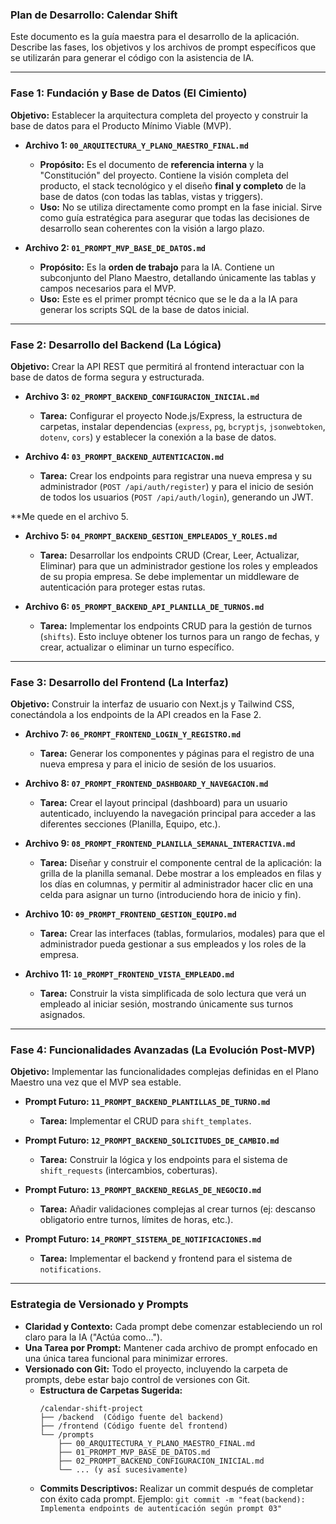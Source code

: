 ### **Plan de Desarrollo: Calendar Shift**

Este documento es la guía maestra para el desarrollo de la aplicación. Describe las fases, los objetivos y los archivos de prompt específicos que se utilizarán para generar el código con la asistencia de IA.

---

### **Fase 1: Fundación y Base de Datos (El Cimiento)**

**Objetivo:** Establecer la arquitectura completa del proyecto y construir la base de datos para el Producto Mínimo Viable (MVP).

*   **Archivo 1: `00_ARQUITECTURA_Y_PLANO_MAESTRO_FINAL.md`**
    *   **Propósito:** Es el documento de **referencia interna** y la "Constitución" del proyecto. Contiene la visión completa del producto, el stack tecnológico y el diseño **final y completo** de la base de datos (con todas las tablas, vistas y triggers).
    *   **Uso:** No se utiliza directamente como prompt en la fase inicial. Sirve como guía estratégica para asegurar que todas las decisiones de desarrollo sean coherentes con la visión a largo plazo.

*   **Archivo 2: `01_PROMPT_MVP_BASE_DE_DATOS.md`**
    *   **Propósito:** Es la **orden de trabajo** para la IA. Contiene un subconjunto del Plano Maestro, detallando únicamente las tablas y campos necesarios para el MVP.
    *   **Uso:** Este es el primer prompt técnico que se le da a la IA para generar los scripts SQL de la base de datos inicial.

---

### **Fase 2: Desarrollo del Backend (La Lógica)**

**Objetivo:** Crear la API REST que permitirá al frontend interactuar con la base de datos de forma segura y estructurada.

*   **Archivo 3: `02_PROMPT_BACKEND_CONFIGURACION_INICIAL.md`**
    *   **Tarea:** Configurar el proyecto Node.js/Express, la estructura de carpetas, instalar dependencias (`express`, `pg`, `bcryptjs`, `jsonwebtoken`, `dotenv`, `cors`) y establecer la conexión a la base de datos.

*   **Archivo 4: `03_PROMPT_BACKEND_AUTENTICACION.md`**
    *   **Tarea:** Crear los endpoints para registrar una nueva empresa y su administrador (`POST /api/auth/register`) y para el inicio de sesión de todos los usuarios (`POST /api/auth/login`), generando un JWT.

**Me quede en el archivo 5.
*   **Archivo 5: `04_PROMPT_BACKEND_GESTION_EMPLEADOS_Y_ROLES.md`**
    *   **Tarea:** Desarrollar los endpoints CRUD (Crear, Leer, Actualizar, Eliminar) para que un administrador gestione los roles y empleados de su propia empresa. Se debe implementar un middleware de autenticación para proteger estas rutas.

*   **Archivo 6: `05_PROMPT_BACKEND_API_PLANILLA_DE_TURNOS.md`**
    *   **Tarea:** Implementar los endpoints CRUD para la gestión de turnos (`shifts`). Esto incluye obtener los turnos para un rango de fechas, y crear, actualizar o eliminar un turno específico.

---

### **Fase 3: Desarrollo del Frontend (La Interfaz)**

**Objetivo:** Construir la interfaz de usuario con Next.js y Tailwind CSS, conectándola a los endpoints de la API creados en la Fase 2.

*   **Archivo 7: `06_PROMPT_FRONTEND_LOGIN_Y_REGISTRO.md`**
    *   **Tarea:** Generar los componentes y páginas para el registro de una nueva empresa y para el inicio de sesión de los usuarios.

*   **Archivo 8: `07_PROMPT_FRONTEND_DASHBOARD_Y_NAVEGACION.md`**
    *   **Tarea:** Crear el layout principal (dashboard) para un usuario autenticado, incluyendo la navegación principal para acceder a las diferentes secciones (Planilla, Equipo, etc.).

*   **Archivo 9: `08_PROMPT_FRONTEND_PLANILLA_SEMANAL_INTERACTIVA.md`**
    *   **Tarea:** Diseñar y construir el componente central de la aplicación: la grilla de la planilla semanal. Debe mostrar a los empleados en filas y los días en columnas, y permitir al administrador hacer clic en una celda para asignar un turno (introduciendo hora de inicio y fin).

*   **Archivo 10: `09_PROMPT_FRONTEND_GESTION_EQUIPO.md`**
    *   **Tarea:** Crear las interfaces (tablas, formularios, modales) para que el administrador pueda gestionar a sus empleados y los roles de la empresa.

*   **Archivo 11: `10_PROMPT_FRONTEND_VISTA_EMPLEADO.md`**
    *   **Tarea:** Construir la vista simplificada de solo lectura que verá un empleado al iniciar sesión, mostrando únicamente sus turnos asignados.

---

### **Fase 4: Funcionalidades Avanzadas (La Evolución Post-MVP)**

**Objetivo:** Implementar las funcionalidades complejas definidas en el Plano Maestro una vez que el MVP sea estable.

*   **Prompt Futuro: `11_PROMPT_BACKEND_PLANTILLAS_DE_TURNO.md`**
    *   **Tarea:** Implementar el CRUD para `shift_templates`.

*   **Prompt Futuro: `12_PROMPT_BACKEND_SOLICITUDES_DE_CAMBIO.md`**
    *   **Tarea:** Construir la lógica y los endpoints para el sistema de `shift_requests` (intercambios, coberturas).

*   **Prompt Futuro: `13_PROMPT_BACKEND_REGLAS_DE_NEGOCIO.md`**
    *   **Tarea:** Añadir validaciones complejas al crear turnos (ej: descanso obligatorio entre turnos, límites de horas, etc.).

*   **Prompt Futuro: `14_PROMPT_SISTEMA_DE_NOTIFICACIONES.md`**
    *   **Tarea:** Implementar el backend y frontend para el sistema de `notifications`.

---

### **Estrategia de Versionado y Prompts**

*   **Claridad y Contexto:** Cada prompt debe comenzar estableciendo un rol claro para la IA ("Actúa como...").
*   **Una Tarea por Prompt:** Mantener cada archivo de prompt enfocado en una única tarea funcional para minimizar errores.
*   **Versionado con Git:** Todo el proyecto, incluyendo la carpeta de prompts, debe estar bajo control de versiones con Git.
    *   **Estructura de Carpetas Sugerida:**
        ```
        /calendar-shift-project
        ├── /backend  (Código fuente del backend)
        ├── /frontend (Código fuente del frontend)
        └── /prompts
            ├── 00_ARQUITECTURA_Y_PLANO_MAESTRO_FINAL.md
            ├── 01_PROMPT_MVP_BASE_DE_DATOS.md
            ├── 02_PROMPT_BACKEND_CONFIGURACION_INICIAL.md
            └── ... (y así sucesivamente)
        ```
    *   **Commits Descriptivos:** Realizar un commit después de completar con éxito cada prompt. Ejemplo: `git commit -m "feat(backend): Implementa endpoints de autenticación según prompt 03"`